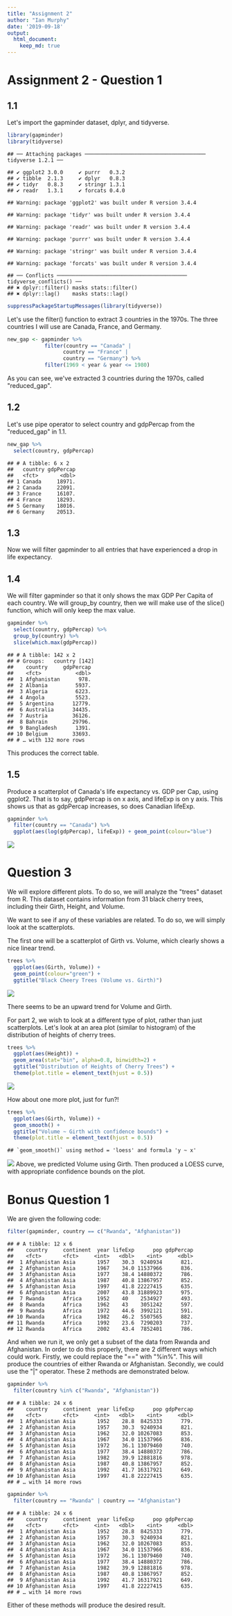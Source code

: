 ```yaml
---
title: "Assignment 2"
author: "Ian Murphy"
date: '2019-09-18'
output: 
  html_document:
    keep_md: true
---
```




# Assignment 2 - Question 1
## 1.1

Let's import the gapminder dataset, dplyr, and tidyverse.

```r
library(gapminder)
library(tidyverse)
```

```
## ── Attaching packages ─────────────────────────────────────── tidyverse 1.2.1 ──
```

```
## ✔ ggplot2 3.0.0     ✔ purrr   0.3.2
## ✔ tibble  2.1.3     ✔ dplyr   0.8.3
## ✔ tidyr   0.8.3     ✔ stringr 1.3.1
## ✔ readr   1.3.1     ✔ forcats 0.4.0
```

```
## Warning: package 'ggplot2' was built under R version 3.4.4
```

```
## Warning: package 'tidyr' was built under R version 3.4.4
```

```
## Warning: package 'readr' was built under R version 3.4.4
```

```
## Warning: package 'purrr' was built under R version 3.4.4
```

```
## Warning: package 'stringr' was built under R version 3.4.4
```

```
## Warning: package 'forcats' was built under R version 3.4.4
```

```
## ── Conflicts ────────────────────────────────────────── tidyverse_conflicts() ──
## ✖ dplyr::filter() masks stats::filter()
## ✖ dplyr::lag()    masks stats::lag()
```

```r
suppressPackageStartupMessages(library(tidyverse))
```

Let's use the filter() function to extract 3 countries in the 1970s. The three countries I will use are Canada, France, and Germany.


```r
new_gap <- gapminder %>% 
            filter(country == "Canada" | 
                  country == "France" | 
                  country == "Germany") %>% 
            filter(1969 < year & year <= 1980)
```

As you can see, we've extracted 3 countries during the 1970s, called "reduced_gap".

## 1.2

Let's use pipe operator to select country and gdpPercap from the "reduced_gap" in 1.1.


```r
new_gap %>% 
  select(country, gdpPercap)
```

```
## # A tibble: 6 x 2
##   country gdpPercap
##   <fct>       <dbl>
## 1 Canada     18971.
## 2 Canada     22091.
## 3 France     16107.
## 4 France     18293.
## 5 Germany    18016.
## 6 Germany    20513.
```

## 1.3

Now we will filter gapminder to all entries that have experienced a drop in life expectancy. 

## 1.4 

We will filter gapminder so that it only shows the max GDP Per Capita of each country. We will group_by country, then we will make use of the slice() function, which will only keep the max value.


```r
gapminder %>% 
  select(country, gdpPercap) %>% 
  group_by(country) %>% 
  slice(which.max(gdpPercap))
```

```
## # A tibble: 142 x 2
## # Groups:   country [142]
##    country     gdpPercap
##    <fct>           <dbl>
##  1 Afghanistan      978.
##  2 Albania         5937.
##  3 Algeria         6223.
##  4 Angola          5523.
##  5 Argentina      12779.
##  6 Australia      34435.
##  7 Austria        36126.
##  8 Bahrain        29796.
##  9 Bangladesh      1391.
## 10 Belgium        33693.
## # … with 132 more rows
```
This produces the correct table.

## 1.5 

Produce a scatterplot of Canada's life expectancy vs. GDP per Cap, using ggplot2. That is to say, gdpPercap is on x axis, and lifeExp is on y axis. This shows us that as gdpPercap increases, so does Canadian lifeExp.


```r
gapminder %>% 
  filter(country == "Canada") %>%
  ggplot(aes(log(gdpPercap), lifeExp)) + geom_point(colour="blue")
```

![](A2Q1_files/figure-html/unnamed-chunk-5-1.png)<!-- -->

# Question 3

We will explore different plots. To do so, we will analyze the "trees" dataset from R. This dataset contains information from 31 black cherry trees, including their Girth, Height, and Volume.

We want to see if any of these variables are related. To do so, we will simply look at the scatterplots.

The first one will be a scatterplot of Girth vs. Volume, which clearly shows a nice linear trend.


```r
trees %>% 
  ggplot(aes(Girth, Volume)) + 
  geom_point(colour="green") + 
  ggtitle("Black Cheery Trees (Volume vs. Girth)")
```

![](A2Q1_files/figure-html/unnamed-chunk-6-1.png)<!-- -->

There seems to be an upward trend for Volume and Girth.

For part 2, we wish to look at a different type of plot, rather than just scatterplots.
Let's look at an area plot (similar to histogram) of the distribution of heights of cherry trees.


```r
trees %>% 
  ggplot(aes(Height)) + 
  geom_area(stat="bin", alpha=0.8, binwidth=2) +
  ggtitle("Distribution of Heights of Cherry Trees") +
  theme(plot.title = element_text(hjust = 0.5))
```

![](A2Q1_files/figure-html/unnamed-chunk-7-1.png)<!-- -->

How about one more plot, just for fun?!


```r
trees %>% 
  ggplot(aes(Girth, Volume)) + 
  geom_smooth() + 
  ggtitle("Volume ~ Girth with confidence bounds") +
  theme(plot.title = element_text(hjust = 0.5))
```

```
## `geom_smooth()` using method = 'loess' and formula 'y ~ x'
```

![](A2Q1_files/figure-html/unnamed-chunk-8-1.png)<!-- -->
Above, we predicted Volume using Girth. Then produced a LOESS curve, with appropriate confidence bounds on the plot.

# Bonus Question 1

We are given the following code:


```r
filter(gapminder, country == c("Rwanda", "Afghanistan"))
```

```
## # A tibble: 12 x 6
##    country     continent  year lifeExp      pop gdpPercap
##    <fct>       <fct>     <int>   <dbl>    <int>     <dbl>
##  1 Afghanistan Asia       1957    30.3  9240934      821.
##  2 Afghanistan Asia       1967    34.0 11537966      836.
##  3 Afghanistan Asia       1977    38.4 14880372      786.
##  4 Afghanistan Asia       1987    40.8 13867957      852.
##  5 Afghanistan Asia       1997    41.8 22227415      635.
##  6 Afghanistan Asia       2007    43.8 31889923      975.
##  7 Rwanda      Africa     1952    40    2534927      493.
##  8 Rwanda      Africa     1962    43    3051242      597.
##  9 Rwanda      Africa     1972    44.6  3992121      591.
## 10 Rwanda      Africa     1982    46.2  5507565      882.
## 11 Rwanda      Africa     1992    23.6  7290203      737.
## 12 Rwanda      Africa     2002    43.4  7852401      786.
```

And when we run it, we only get a subset of the data from Rwanda and Afghanistan. In order to do this properly, there are 2 different ways which could work. Firstly, we could replace the "==" with "%in%". This will produce the countries of either Rwanda or Afghanistan. Secondly, we could use the "|" operator. These 2 methods are demonstrated below.


```r
gapminder %>% 
  filter(country %in% c("Rwanda", "Afghanistan"))
```

```
## # A tibble: 24 x 6
##    country     continent  year lifeExp      pop gdpPercap
##    <fct>       <fct>     <int>   <dbl>    <int>     <dbl>
##  1 Afghanistan Asia       1952    28.8  8425333      779.
##  2 Afghanistan Asia       1957    30.3  9240934      821.
##  3 Afghanistan Asia       1962    32.0 10267083      853.
##  4 Afghanistan Asia       1967    34.0 11537966      836.
##  5 Afghanistan Asia       1972    36.1 13079460      740.
##  6 Afghanistan Asia       1977    38.4 14880372      786.
##  7 Afghanistan Asia       1982    39.9 12881816      978.
##  8 Afghanistan Asia       1987    40.8 13867957      852.
##  9 Afghanistan Asia       1992    41.7 16317921      649.
## 10 Afghanistan Asia       1997    41.8 22227415      635.
## # … with 14 more rows
```

```r
gapminder %>% 
  filter(country == "Rwanda" | country == "Afghanistan")
```

```
## # A tibble: 24 x 6
##    country     continent  year lifeExp      pop gdpPercap
##    <fct>       <fct>     <int>   <dbl>    <int>     <dbl>
##  1 Afghanistan Asia       1952    28.8  8425333      779.
##  2 Afghanistan Asia       1957    30.3  9240934      821.
##  3 Afghanistan Asia       1962    32.0 10267083      853.
##  4 Afghanistan Asia       1967    34.0 11537966      836.
##  5 Afghanistan Asia       1972    36.1 13079460      740.
##  6 Afghanistan Asia       1977    38.4 14880372      786.
##  7 Afghanistan Asia       1982    39.9 12881816      978.
##  8 Afghanistan Asia       1987    40.8 13867957      852.
##  9 Afghanistan Asia       1992    41.7 16317921      649.
## 10 Afghanistan Asia       1997    41.8 22227415      635.
## # … with 14 more rows
```

Either of these methods will produce the desired result. 





